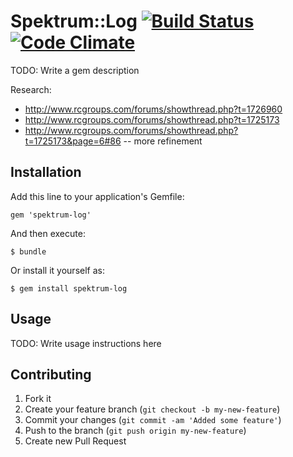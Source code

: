 # Spektrum::Log [![Build Status](https://travis-ci.org/code-lever/spektrum-log.png)](https://travis-ci.org/code-lever/spektrum-log) [![Code Climate](https://codeclimate.com/github/code-lever/spektrum-log.png)](https://codeclimate.com/github/code-lever/spektrum-log)

TODO: Write a gem description

Research:

* http://www.rcgroups.com/forums/showthread.php?t=1726960
* http://www.rcgroups.com/forums/showthread.php?t=1725173
* http://www.rcgroups.com/forums/showthread.php?t=1725173&page=6#86 -- more refinement

## Installation

Add this line to your application's Gemfile:

    gem 'spektrum-log'

And then execute:

    $ bundle

Or install it yourself as:

    $ gem install spektrum-log

## Usage

TODO: Write usage instructions here

## Contributing

1. Fork it
2. Create your feature branch (`git checkout -b my-new-feature`)
3. Commit your changes (`git commit -am 'Added some feature'`)
4. Push to the branch (`git push origin my-new-feature`)
5. Create new Pull Request
